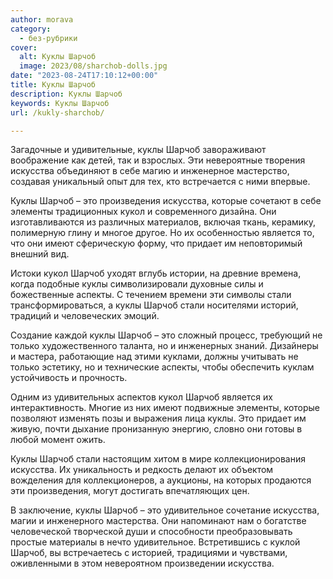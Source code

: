 ```yaml
---
author: morava
category:
  - без-рубрики
cover:
  alt: Куклы Шарчоб
  image: 2023/08/sharchob-dolls.jpg
date: "2023-08-24T17:10:12+00:00"
title: Куклы Шарчоб
description: Куклы Шарчоб
keywords: Куклы Шарчоб
url: /kukly-sharchob/

---
```

Загадочные и удивительные, куклы Шарчоб завораживают воображение как детей, так и взрослых. Эти невероятные творения искусства объединяют в себе магию и инженерное мастерство, создавая уникальный опыт для тех, кто встречается с ними впервые.

Куклы Шарчоб – это произведения искусства, которые сочетают в себе элементы традиционных кукол и современного дизайна. Они изготавливаются из различных материалов, включая ткань, керамику, полимерную глину и многое другое. Но их особенностью является то, что они имеют сферическую форму, что придает им неповторимый внешний вид.

Истоки кукол Шарчоб уходят вглубь истории, на древние времена, когда подобные куклы символизировали духовные силы и божественные аспекты. С течением времени эти символы стали трансформироваться, а куклы Шарчоб стали носителями историй, традиций и человеческих эмоций.

Создание каждой куклы Шарчоб – это сложный процесс, требующий не только художественного таланта, но и инженерных знаний. Дизайнеры и мастера, работающие над этими куклами, должны учитывать не только эстетику, но и технические аспекты, чтобы обеспечить куклам устойчивость и прочность.

Одним из удивительных аспектов кукол Шарчоб является их интерактивность. Многие из них имеют подвижные элементы, которые позволяют изменять позы и выражения лица куклы. Это придает им живую, почти дыхание пронизанную энергию, словно они готовы в любой момент ожить.

Куклы Шарчоб стали настоящим хитом в мире коллекционирования искусства. Их уникальность и редкость делают их объектом вожделения для коллекционеров, а аукционы, на которых продаются эти произведения, могут достигать впечатляющих цен.

В заключение, куклы Шарчоб – это удивительное сочетание искусства, магии и инженерного мастерства. Они напоминают нам о богатстве человеческой творческой души и способности преобразовывать простые материалы в нечто удивительное. Встретившись с куклой Шарчоб, вы встречаетесь с историей, традициями и чувствами, оживленными в этом невероятном произведении искусства.
